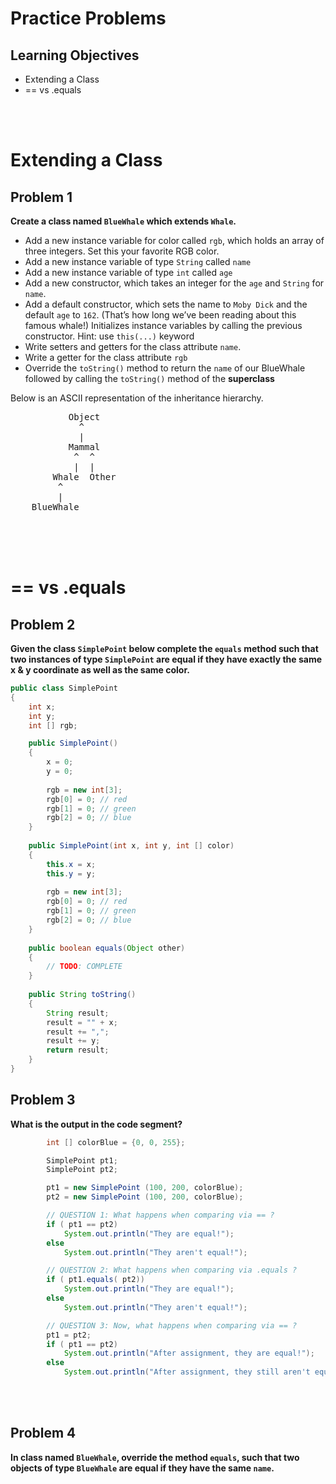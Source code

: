 Practice Problems
========================

Learning Objectives
-------------------
- Extending a Class
- == vs .equals


<br><br>

**Extending a Class**
=============

Problem 1
---------
**Create a class named `BlueWhale` which extends `Whale`.**

- Add a new instance variable for color called `rgb`, which holds an array of three integers. 
  Set this your favorite RGB color.
- Add a new instance variable of type `String` called `name`
- Add a new instance variable of type `int` called `age`
- Add a new constructor, which takes an integer for the `age` and `String` for `name`.
- Add a default constructor, which sets the name to `Moby Dick` and the default
`age` to `162`. (That’s how long we’ve been reading about this famous whale!)
Initializes instance variables by calling the previous constructor.
Hint: use `this(...)` keyword
- Write setters and getters for the class attribute `name`.
- Write a getter for the class attribute `rgb`
- Override the `toString()` method to return the `name` of our BlueWhale followed by calling the `toString()` method of the **superclass** 


Below is an ASCII representation of the inheritance hierarchy.
<pre>
           Object
             ^
             |
           Mammal
            ^  ^
            |  |
        Whale  Other
         ^ 
         |
    BlueWhale 
</pre>

<br><br><br>



**== vs .equals**
=============

Problem 2
---------

**Given the class `SimplePoint` below complete the `equals` method such
  that two instances of type `SimplePoint` are equal if they have exactly
  the same x & y coordinate as well as the same color.**

```java
public class SimplePoint 
{
	int x;	  
	int y;
	int [] rgb;

	public SimplePoint()
	{
		x = 0;
		y = 0;
		
		rgb = new int[3];
		rgb[0] = 0;	// red
		rgb[1] = 0; // green
		rgb[2] = 0; // blue
	}
	
	public SimplePoint(int x, int y, int [] color)
	{
		this.x = x;
		this.y = y;
		
		rgb = new int[3];
		rgb[0] = 0;	// red
		rgb[1] = 0; // green
		rgb[2] = 0; // blue
	}
	
	public boolean equals(Object other)
	{
		// TODO: COMPLETE
	}
		
	public String toString()
	{
		String result;
		result = "" + x;
		result += ",";
		result += y;
		return result;
	}
}
```


Problem 3
---------
**What is the output in the code segment?**

```java
        int [] colorBlue = {0, 0, 255};

		SimplePoint pt1;
		SimplePoint pt2;

		pt1 = new SimplePoint (100, 200, colorBlue);
		pt2 = new SimplePoint (100, 200, colorBlue);

		// QUESTION 1: What happens when comparing via == ?
		if ( pt1 == pt2)
			System.out.println("They are equal!");
		else
			System.out.println("They aren't equal!");

		// QUESTION 2: What happens when comparing via .equals ?
		if ( pt1.equals( pt2))
			System.out.println("They are equal!");
		else
			System.out.println("They aren't equal!");

		// QUESTION 3: Now, what happens when comparing via == ?
		pt1 = pt2;
		if ( pt1 == pt2)
			System.out.println("After assignment, they are equal!");
		else
			System.out.println("After assignment, they still aren't equal!");
```

<br><br>


Problem 4
---------
**In class named `BlueWhale`, override the method `equals`, such that two objects of
type `BlueWhale` are equal if they have the same `name`.**




